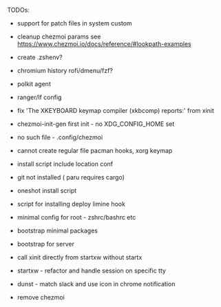 TODOs:
 - support for patch files in system custom
 - cleanup chezmoi params see https://www.chezmoi.io/docs/reference/#lookpath-examples
 - create .zshenv?
 - chromium history rofi/dmenu/fzf?

 - polkit agent
 - ranger/lf config
 - fix 'The XKEYBOARD keymap compiler (xkbcomp) reports:' from xinit
 - chezmoi-init-gen first init - no XDG_CONFIG_HOME set
 - no such file - .config/chezmoi
 - cannot create regular file pacman hooks, xorg keymap
 - install script include location conf
 - git not installed ( paru requires cargo)
 - oneshot install script
 - script for installing deploy limine hook
 - minimal config for root - zshrc/bashrc etc
 - bootstrap minimal packages
 - bootstrap for server
 - call xinit directly from startxw without startx
 - startxw - refactor and handle session on specific tty
 - dunst - match slack and use icon in chrome notification
 - remove chezmoi
